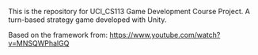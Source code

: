 This is the repository for UCI_CS113 Game Development Course Project.
A turn-based strategy game developed with Unity.

Based on the framework from: https://www.youtube.com/watch?v=MNSQWPhalGQ

